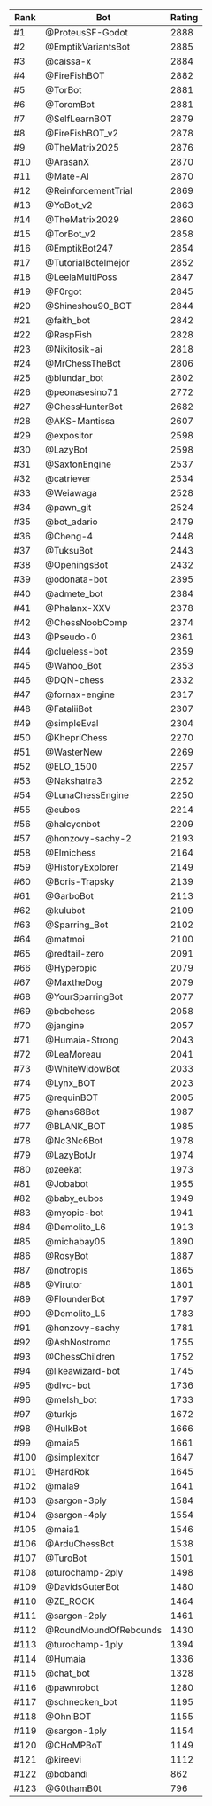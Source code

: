 Rank|Bot|Rating
---|---|---
#1|@ProteusSF-Godot|2888
#2|@EmptikVariantsBot|2885
#3|@caissa-x|2884
#4|@FireFishBOT|2882
#5|@TorBot|2881
#6|@ToromBot|2881
#7|@SelfLearnBOT|2879
#8|@FireFishBOT_v2|2878
#9|@TheMatrix2025|2876
#10|@ArasanX|2870
#11|@Mate-AI|2870
#12|@ReinforcementTrial|2869
#13|@YoBot_v2|2863
#14|@TheMatrix2029|2860
#15|@TorBot_v2|2858
#16|@EmptikBot247|2854
#17|@TutorialBotelmejor|2852
#18|@LeelaMultiPoss|2847
#19|@F0rgot|2845
#20|@Shineshou90_BOT|2844
#21|@faith_bot|2842
#22|@RaspFish|2828
#23|@Nikitosik-ai|2818
#24|@MrChessTheBot|2806
#25|@blundar_bot|2802
#26|@peonasesino71|2772
#27|@ChessHunterBot|2682
#28|@AKS-Mantissa|2607
#29|@expositor|2598
#30|@LazyBot|2598
#31|@SaxtonEngine|2537
#32|@catriever|2534
#33|@Weiawaga|2528
#34|@pawn_git|2524
#35|@bot_adario|2479
#36|@Cheng-4|2448
#37|@TuksuBot|2443
#38|@OpeningsBot|2432
#39|@odonata-bot|2395
#40|@admete_bot|2384
#41|@Phalanx-XXV|2378
#42|@ChessNoobComp|2374
#43|@Pseudo-0|2361
#44|@clueless-bot|2359
#45|@Wahoo_Bot|2353
#46|@DQN-chess|2332
#47|@fornax-engine|2317
#48|@FataliiBot|2307
#49|@simpleEval|2304
#50|@KhepriChess|2270
#51|@WasterNew|2269
#52|@ELO_1500|2257
#53|@Nakshatra3|2252
#54|@LunaChessEngine|2250
#55|@eubos|2214
#56|@halcyonbot|2209
#57|@honzovy-sachy-2|2193
#58|@Elmichess|2164
#59|@HistoryExplorer|2149
#60|@Boris-Trapsky|2139
#61|@GarboBot|2113
#62|@kulubot|2109
#63|@Sparring_Bot|2102
#64|@matmoi|2100
#65|@redtail-zero|2091
#66|@Hyperopic|2079
#67|@MaxtheDog|2079
#68|@YourSparringBot|2077
#69|@bcbchess|2058
#70|@jangine|2057
#71|@Humaia-Strong|2043
#72|@LeaMoreau|2041
#73|@WhiteWidowBot|2033
#74|@Lynx_BOT|2023
#75|@requinBOT|2005
#76|@hans68Bot|1987
#77|@BLANK_BOT|1985
#78|@Nc3Nc6Bot|1978
#79|@LazyBotJr|1974
#80|@zeekat|1973
#81|@Jobabot|1955
#82|@baby_eubos|1949
#83|@myopic-bot|1941
#84|@Demolito_L6|1913
#85|@michabay05|1890
#86|@RosyBot|1887
#87|@notropis|1865
#88|@Virutor|1801
#89|@FlounderBot|1797
#90|@Demolito_L5|1783
#91|@honzovy-sachy|1781
#92|@AshNostromo|1755
#93|@ChessChildren|1752
#94|@likeawizard-bot|1745
#95|@dlvc-bot|1736
#96|@melsh_bot|1733
#97|@turkjs|1672
#98|@HulkBot|1666
#99|@maia5|1661
#100|@simplexitor|1647
#101|@HardRok|1645
#102|@maia9|1641
#103|@sargon-3ply|1584
#104|@sargon-4ply|1554
#105|@maia1|1546
#106|@ArduChessBot|1538
#107|@TuroBot|1501
#108|@turochamp-2ply|1498
#109|@DavidsGuterBot|1480
#110|@ZE_ROOK|1464
#111|@sargon-2ply|1461
#112|@RoundMoundOfRebounds|1430
#113|@turochamp-1ply|1394
#114|@Humaia|1336
#115|@chat_bot|1328
#116|@pawnrobot|1280
#117|@schnecken_bot|1195
#118|@OhniBOT|1155
#119|@sargon-1ply|1154
#120|@CHoMPBoT|1149
#121|@kireevi|1112
#122|@bobandi|862
#123|@G0thamB0t|796

